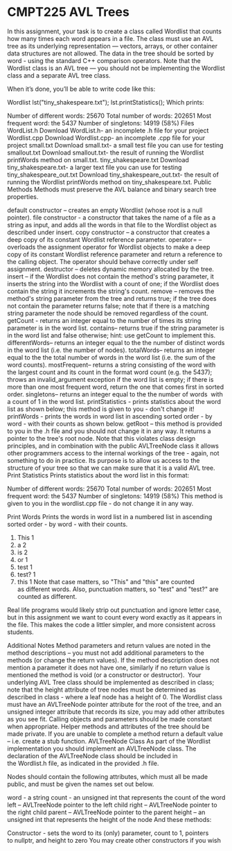 # CMPT225 AVL Trees
In this assignment, your task is to create a class called Wordlist that counts how many times each word appears in a file. The class must use an AVL tree as its underlying representation — vectors, arrays, or other container data structures are not allowed. The data in the tree should be sorted by word - using the standard C++ comparison operators. Note that the Wordlist class is an AVL tree — you should not be implementing the Wordlist class and a separate AVL tree class.

When it’s done, you’ll be able to write code like this:

Wordlist lst("tiny_shakespeare.txt");
lst.printStatistics();
Which prints:

Number of different words: 25670
    Total number of words: 202651
       Most frequent word: the 5437
     Number of singletons: 14919 (58%)
Files
WordList.h Download WordList.h- an incomplete .h file for your project
Wordlist.cpp Download Wordlist.cpp- an incomplete .cpp file for your project
small.txt Download small.txt- a small test file you can use for testing
smallout.txt Download smallout.txt- the result of running the Wordlist printWords method on small.txt.
tiny_shakespeare.txt Download tiny_shakespeare.txt- a larger text file you can use for testing
tiny_shakespeare_out.txt Download tiny_shakespeare_out.txt- the result of running the Wordlist printWords method on tiny_shakespeare.txt.
Public Methods
Methods must preserve the AVL balance and binary search tree properties.

default constructor – creates an empty Wordlist (whose root is a null pointer).
file constructor - a constructor that takes the name of a file as a string as input, and adds all the words in that file to the Wordlist object as described under insert.
copy constructor – a constructor that creates a deep copy of its constant Wordlist reference parameter.
operator= – overloads the assignment operator for Wordlist objects to make a deep copy of its constant Wordlist reference parameter and return a reference to the calling object. The operator should behave correctly under self assignment.
destructor – deletes dynamic memory allocated by the tree.
insert – if the Wordlist does not contain the method's string parameter, it inserts the string into the Wordlist with a count of one; if the Wordlist does contain the string it increments the string's count.
remove – removes the method's string parameter from the tree and returns true; if the tree does not contain the parameter returns false; note that if there is a matching string parameter the node should be removed regardless of the count.
getCount - returns an integer equal to the number of times its string parameter is in the word list.
contains– returns true if the string parameter is in the word list and false otherwise; hint: use getCount to implement this.
differentWords– returns an integer equal to the the number of distinct words in the word list (i.e. the number of nodes).
totalWords– returns an integer equal to the the total number of words in the word list (i.e. the sum of the word counts).
mostFrequent– returns a string consisting of the word with the largest count and its count in the format word count (e.g. the 5437); throws an invalid_argument exception if the word list is empty; if there is more than one most frequent word, return the one that comes first in sorted order.
singletons– returns an integer equal to the the number of words  with a count of 1 in the word list.
printStatistics - prints statistics about the word list as shown below; this method is given to you - don't change it!
printWords - prints the words in word list in ascending sorted order - by word - with their counts as shown below.
getRoot – this method is provided to you in the .h file and you should not change it in any way. It returns a pointer to the tree's root node. Note that this violates class design principles, and in combination with the public AVLTreeNode class it allows other programmers access to the internal workings of the tree - again, not something to do in practice. Its purpose is to allow us access to the structure of your tree so that we can make sure that it is a valid AVL tree.
Print Statistics
Prints statistics about the word list in this format:

Number of different words: 25670
    Total number of words: 202651
       Most frequent word: the 5437
     Number of singletons: 14919 (58%)
This method is given to you in the wordlist.cpp file - do not change it in any way.

Print Words
Prints the words in word list in a numbered list in ascending sorted order - by word - with their counts.

1. This 1
2. a 2
3. is 2
4. or 1
5. test 1
6. test? 1
7. this 1
Note that case matters, so "This" and "this" are counted as different words. Also, punctuation matters, so "test" and "test?" are counted as different.

Real life programs would likely strip out punctuation and ignore letter case, but in this assignment we want to count every word exactly as it appears in the file. This makes the code a littler simpler, and more consistent across students.

Additional Notes
Method parameters and return values are noted in the method descriptions – you must not add additional parameters to the methods (or change the return values). If the method description does not mention a parameter it does not have one, similarly if no return value is mentioned the method is void (or a constructor or destructor). 
Your underlying AVL Tree class should be implemented as described in class; note that the height attribute of tree nodes must be determined as described in class - where a leaf node has a height of 0.
The Wordlist class must have an AVLTreeNode pointer attribute for the root of the tree, and an unsigned integer attribute that records its size, you may add other attributes as you see fit.
Calling objects and parameters should be made constant when appropriate.
Helper methods and attributes of the tree should be made private.
If you are unable to complete a method return a default value – i.e. create a stub function.
AVLTreeNode Class
As part of the Wordlist implementation you should implement an AVLTreeNode class. The declaration of the AVLTreeNode class should be included in the Wordlist.h file, as indicated in the provided .h file. 

Nodes should contain the following attributes, which must all be made public, and must be given the names set out below.

word - a string
count - an unsigned int that represents the count of the word
left – AVLTreeNode pointer to the left child
right – AVLTreeNode pointer to the right child
parent – AVLTreeNode pointer to the parent
height – an unsigned int that represents the height of the node
And these methods:

Constructor - sets the word to its (only) parameter, count to 1, pointers to nullptr, and height to zero
You may create other constructors if you wish
